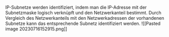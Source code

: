 IP-Subnetze werden identifiziert, indem man die IP-Adresse mit der Subnetzmaske logisch verknüpft und den Netzwerkanteil bestimmt. Durch Vergleich des Netzwerkanteils mit den Netzwerkadressen der vorhandenen Subnetze kann das entsprechende Subnetz identifiziert werden.
![[Pasted image 20230716152915.png]]

